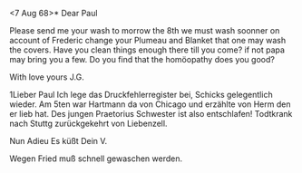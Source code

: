  <7 Aug 68>*
Dear Paul

Please send me your wash to morrow the 8th we must wash soonner on account of Frederic change your Plumeau and Blanket that one may wash the covers. Have you clean things enough there till you come? if not papa may bring you a few. Do you find that the homöopathy does you good?

 With love yours J.G.

1Lieber Paul Ich lege das Druckfehlerregister bei, Schicks gelegentlich wieder. Am 5ten war Hartmann da von Chicago und erzählte von Herm den er lieb hat. Des jungen Praetorius Schwester ist also entschlafen! Todtkrank nach Stuttg zurückgekehrt von Liebenzell.

 Nun Adieu Es küßt Dein
 V.

Wegen Fried muß schnell gewaschen werden.
